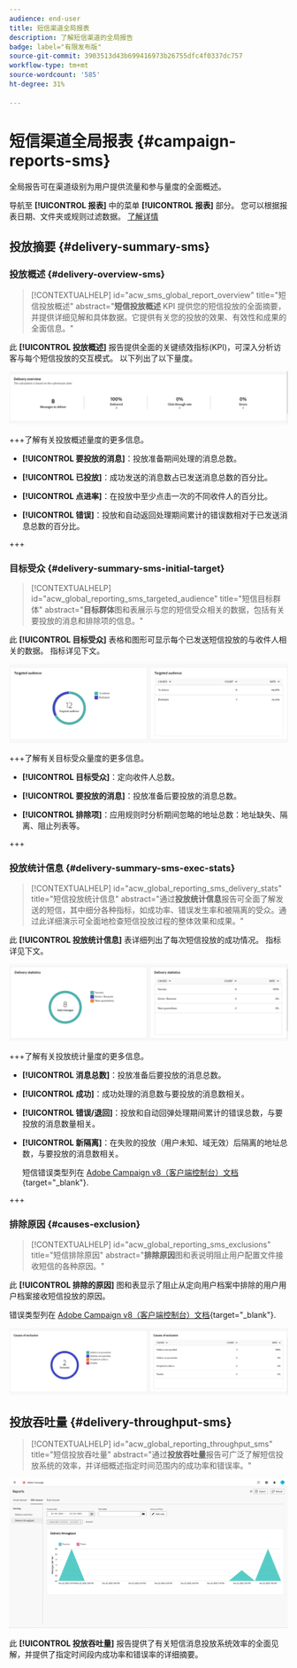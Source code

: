 ```yaml
---
audience: end-user
title: 短信渠道全局报表
description: 了解短信渠道的全局报告
badge: label="有限发布版"
source-git-commit: 3903513d43b699416973b26755dfc4f0337dc757
workflow-type: tm+mt
source-wordcount: '585'
ht-degree: 31%

---
```


# 短信渠道全局报表 {#campaign-reports-sms}

全局报告可在渠道级别为用户提供流量和参与量度的全面概述。

导航至 **[!UICONTROL 报表]** 中的菜单 **[!UICONTROL 报表]** 部分。 您可以根据报表日期、文件夹或规则过滤数据。 [了解详情](global-reports.md)

## 投放摘要 {#delivery-summary-sms}

### 投放概述 {#delivery-overview-sms}

>[!CONTEXTUALHELP]
>id="acw_sms_global_report_overview"
>title="短信投放概述"
>abstract="**短信投放概述** KPI 提供您的短信投放的全面摘要，并提供详细见解和具体数据。它提供有关您的投放的效果、有效性和成果的全面信息。"

此 **[!UICONTROL 投放概述]** 报告提供全面的关键绩效指标(KPI)，可深入分析访客与每个短信投放的交互模式。 以下列出了以下量度。

![](assets/global_report_sms_delivery_overview.png)

+++了解有关投放概述量度的更多信息。

* **[!UICONTROL 要投放的消息]**：投放准备期间处理的消息总数。

* **[!UICONTROL 已投放]**：成功发送的消息数占已发送消息总数的百分比。

* **[!UICONTROL 点进率]**：在投放中至少点击一次的不同收件人的百分比。

* **[!UICONTROL 错误]**：投放和自动返回处理期间累计的错误数相对于已发送消息总数的百分比。

+++

### 目标受众 {#delivery-summary-sms-initial-target}

>[!CONTEXTUALHELP]
>id="acw_global_reporting_sms_targeted_audience"
>title="短信目标群体"
>abstract="**目标群体**&#x200B;图和表展示与您的短信受众相关的数据，包括有关要投放的消息和排除项的信息。"

此 **[!UICONTROL 目标受众]** 表格和图形可显示每个已发送短信投放的与收件人相关的数据。 指标详见下文。

![](assets/global_report_sms_targeted_audience.png)

+++了解有关目标受众量度的更多信息。

* **[!UICONTROL 目标受众]**：定向收件人总数。

* **[!UICONTROL 要投放的消息]**：投放准备后要投放的消息总数。

* **[!UICONTROL 排除项]**：应用规则时分析期间忽略的地址总数：地址缺失、隔离、阻止列表等。

+++

### 投放统计信息 {#delivery-summary-sms-exec-stats}

>[!CONTEXTUALHELP]
>id="acw_global_reporting_sms_delivery_stats"
>title="短信投放统计信息"
>abstract="通过&#x200B;**投放统计信息**&#x200B;报告可全面了解发送的短信，其中细分各种指标，如成功率、错误发生率和被隔离的受众。通过此详细演示可全面地检查短信投放过程的整体效果和成果。"

此 **[!UICONTROL 投放统计信息]** 表详细列出了每次短信投放的成功情况。 指标详见下文。

![](assets/global_report_sms_delivery_statistics.png)

+++了解有关投放统计量度的更多信息。

* **[!UICONTROL 消息总数]**：投放准备后要投放的消息总数。

* **[!UICONTROL 成功]**：成功处理的消息数与要投放的消息数相关。

* **[!UICONTROL 错误/退回]**：投放和自动回弹处理期间累计的错误总数，与要投放的消息数量相关。

* **[!UICONTROL 新隔离]**：在失败的投放（用户未知、域无效）后隔离的地址总数，与要投放的消息数相关。

  短信错误类型列在 [Adobe Campaign v8（客户端控制台）文档](https://experienceleague.adobe.com/docs/campaign/campaign-v8/send/failures/delivery-failures.html#sms-quarantines){target="_blank"}.

+++

### 排除原因 {#causes-exclusion}

>[!CONTEXTUALHELP]
>id="acw_global_reporting_sms_exclusions"
>title="短信排除原因"
>abstract="**排除原因**&#x200B;图和表说明阻止用户配置文件接收短信的各种原因。"

此 **[!UICONTROL 排除的原因]** 图和表显示了阻止从定向用户档案中排除的用户用户档案接收短信投放的原因。

错误类型列在 [Adobe Campaign v8（客户端控制台）文档](https://experienceleague.adobe.com/docs/campaign/campaign-v8/send/failures/delivery-failures.html#email-error-types){target="_blank"}.

![](assets/global_report_sms_causes_exclusion.png)

## 投放吞吐量 {#delivery-throughput-sms}

>[!CONTEXTUALHELP]
>id="acw_global_reporting_throughput_sms"
>title="短信投放吞吐量"
>abstract="通过&#x200B;**投放吞吐量**&#x200B;报告可广泛了解短信投放系统的效率，并详细概述指定时间范围内的成功率和错误率。"

![](assets/global_report_sms_delivery_throughput.png)

此 **[!UICONTROL 投放吞吐量]** 报告提供了有关短信消息投放系统效率的全面见解，并提供了指定时间段内成功率和错误率的详细摘要。
